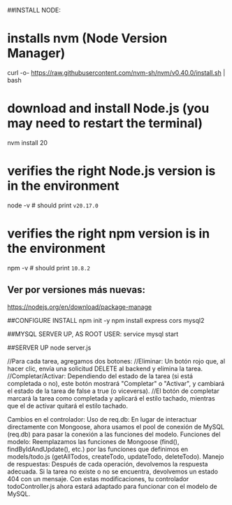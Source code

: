 ##INSTALL NODE:
# installs nvm (Node Version Manager)
curl -o- https://raw.githubusercontent.com/nvm-sh/nvm/v0.40.0/install.sh | bash
# download and install Node.js (you may need to restart the terminal)
nvm install 20
# verifies the right Node.js version is in the environment
node -v # should print `v20.17.0`
# verifies the right npm version is in the environment
npm -v # should print `10.8.2`

## Ver por versiones más nuevas:
https://nodejs.org/en/download/package-manage

##CONFIGURE INSTALL
npm init -y
npm install express cors mysql2

##MYSQL SERVER UP, AS ROOT USER:
service mysql start

##SERVER UP
node server.js

//Para cada tarea, agregamos dos botones:
//Eliminar: Un botón rojo que, al hacer clic, envía una solicitud DELETE al backend y elimina la tarea.
//Completar/Activar: Dependiendo del estado de la tarea (si está completada o no), este botón mostrará "Completar" o "Activar", y cambiará el estado de la tarea de false a true (o viceversa).
//El botón de completar marcará la tarea como completada y aplicará el estilo tachado, mientras que el de activar quitará el estilo tachado.

Cambios en el controlador:
Uso de req.db: En lugar de interactuar directamente con Mongoose, ahora usamos el pool de conexión de MySQL (req.db) para pasar la conexión a las funciones del modelo.
Funciones del modelo: Reemplazamos las funciones de Mongoose (find(), findByIdAndUpdate(), etc.) por las funciones que definimos en models/todo.js (getAllTodos, createTodo, updateTodo, deleteTodo).
Manejo de respuestas: Después de cada operación, devolvemos la respuesta adecuada. Si la tarea no existe o no se encuentra, devolvemos un estado 404 con un mensaje.
Con estas modificaciones, tu controlador todoController.js ahora estará adaptado para funcionar con el modelo de MySQL.

